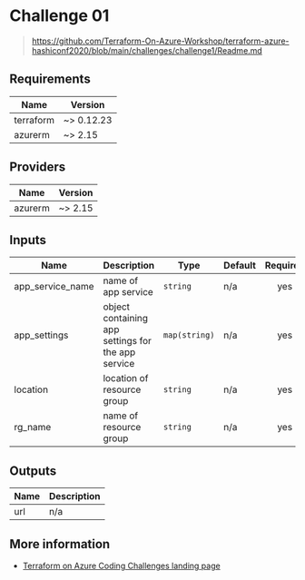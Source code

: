 # Challenge 01

> https://github.com/Terraform-On-Azure-Workshop/terraform-azure-hashiconf2020/blob/main/challenges/challenge1/Readme.md

<!-- BEGINNING OF PRE-COMMIT-TERRAFORM DOCS HOOK -->
## Requirements

| Name | Version |
|------|---------|
| terraform | ~> 0.12.23 |
| azurerm | ~> 2.15 |

## Providers

| Name | Version |
|------|---------|
| azurerm | ~> 2.15 |

## Inputs

| Name | Description | Type | Default | Required |
|------|-------------|------|---------|:--------:|
| app\_service\_name | name of app service | `string` | n/a | yes |
| app\_settings | object containing app settings for the app service | `map(string)` | n/a | yes |
| location | location of resource group | `string` | n/a | yes |
| rg\_name | name of resource group | `string` | n/a | yes |

## Outputs

| Name | Description |
|------|-------------|
| url | n/a |

<!-- END OF PRE-COMMIT-TERRAFORM DOCS HOOK -->

## More information

- [Terraform on Azure Coding Challenges landing page](https://terraform-on-azure-workshop.github.io/)
